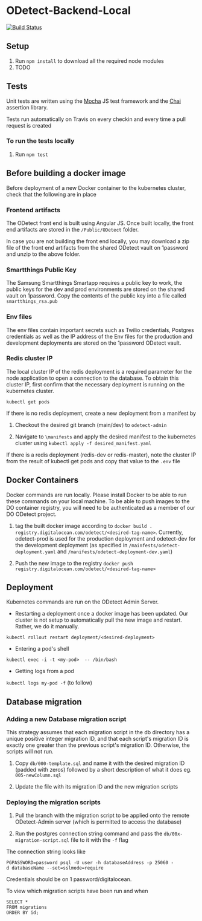 # ODetect-Backend-Local

[![Build Status](https://travis-ci.com/bravetechnologycoop/ODetect-Backend-Local.svg?branch=master)](https://travis-ci.com/bravetechnologycoop/ODetect-Backend-Local)

## Setup

1. Run `npm install` to download all the required node modules
2. TODO

## Tests

Unit tests are written using the [Mocha](https://mochajs.org/) JS test framework
and the [Chai](https://www.chaijs.com/) assertion library.

Tests run automatically on Travis on every checkin and every time a pull request
is created

### To run the tests locally

1. Run `npm test`

## Before building a docker image

Before deployment of a new Docker container to the kubernetes cluster, check that the following are in place

### Frontend artifacts

The ODetect front end is built using Angular JS. Once built locally, the front end artifacts are stored in the `/Public/ODetect` folder.

In case you are not building the front end locally, you may download a zip file of the front end artifacts from the shared ODetect vault on 1password and unzip to the above folder.

### Smartthings Public Key

The Samsung Smartthings Smartapp requires a public key to work, the public keys for the dev and prod environments are stored on the shared vault on 1password. Copy the contents of the public key into a file called `smartthings_rsa.pub`

### Env files

The env files contain important secrets such as Twilio credentials, Postgres credentials as well as the IP address of the Env files for the production and development deployments are stored on the 1password ODetect vault.

### Redis cluster IP

The local cluster IP of the redis deployment is a required parameter for the node application to open a connection to the database. To obtain this cluster IP, first confirm that the necessary deployment is running on the kubernetes cluster.

`kubectl get pods`

If there is no redis deployment, create a new deployment from a manifest by

1. Checkout the desired git branch (main/dev) to `odetect-admin`

1. Navigate to `\manifests` and apply the desired manifest to the kubernetes cluster using `kubectl apply -f desired_manifest.yaml`

If there is a redis deployment (redis-dev or redis-master), note the cluster IP from the result of kubectl get pods and copy that value to the `.env` file

## Docker Containers

Docker commands are run locally. Please install Docker to be able to run these commands on your local machine. To be able to push images to the DO container registry, you will need to be authenticated as a member of our DO ODetect project.  

1. tag the built docker image according to `docker build . registry.digitalocean.com/odetect/<desired-tag-name>`. Currently, odetect-prod is used for the production deployment and odetect-dev for the development deployment (as specified in `/mainfests/odetect-deployment.yaml` and `/manifests/odetect-deployment-dev.yaml`)

1. Push the new image to the registry `docker push registry.digitalocean.com/odetect/<desired-tag-name>`

## Deployment

Kubernetes commands are run on the ODetect Admin Server.

- Restarting a deployment once a docker image has been updated. Our cluster is not setup to automatically pull the new image and restart. Rather, we do it manually.

`kubectl rollout restart deployment/<desired-deployment>`

- Entering a pod's shell

`kubectl exec -i -t <my-pod>  -- /bin/bash`

- Getting logs from a pod

`kubectl logs my-pod -f` (to follow)

## Database migration

### Adding a new Database migration script

This strategy assumes that each migration script in the db directory has a unique positive integer migration ID, and that each script's migration ID is exactly one greater than the previous script's migration ID. Otherwise, the scripts will not run.

1. Copy `db/000-template.sql` and name it with the desired migration ID (padded with zeros) followed by a short description of what it does eg. `005-newColumn.sql`

2. Update the file with its migration ID and the new migration scripts

### Deploying the migration scripts

1. Pull the branch with the migration script to be applied onto the remote ODetect-Admin server (which is permitted to access the database)

2. Run the postgres connection string command and pass the `db/00x-migration-script.sql` file to it with the `-f` flag

The connection string looks like

``` postgres
PGPASSWORD=password psql -U user -h databaseAddress -p 25060 -d databaseName --set=sslmode=require
```

Credentials should be on 1 password/digitalocean.

To view which migration scripts have been run and when

``` postgres
SELECT *
FROM migrations
ORDER BY id;
```
